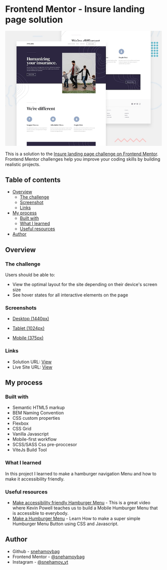 # Frontend Mentor - Insure landing page solution

![Preview](./design/desktop-preview.jpg)

This is a solution to the [Insure landing page challenge on Frontend Mentor](https://www.frontendmentor.io/challenges/insure-landing-page-uTU68JV8). Frontend Mentor challenges help you improve your coding skills by building realistic projects. 


## Table of contents

- [Overview](#overview)
  - [The challenge](#the-challenge)
  - [Screenshot](#screenshot)
  - [Links](#links)
- [My process](#my-process)
  - [Built with](#built-with)
  - [What I learned](#what-i-learned)
  - [Useful resources](#useful-resources)
- [Author](#author)

## Overview

### The challenge

Users should be able to:

- View the optimal layout for the site depending on their device's screen size
- See hover states for all interactive elements on the page

### Screenshots

- [Desktop (1440px)](./screenshots/frontend-mentor-Insure-landing-page-desktop.jpeg)

- [Tablet (1024px)](./screenshots/frontend-mentor-insure-landing-page-tablet.jpeg)

- [Mobile (375px)](./screenshots/frontend-mentor-insure-landing-page-mobile.jpeg)

### Links

- Solution URL: [View](https://github.com/snehamoybag/fem-insure-landing-page)
- Live Site URL: [View](https://snehamoybag.github.io/fem-insure-landing-page/)

## My process

### Built with

- Semantic HTML5 markup
- BEM Naming Convention
- CSS custom properties
- Flexbox
- CSS Grid
- Vanilla Javascript
- Mobile-first workflow
- SCSS/SASS Css pre-proccesor
- ViteJs Build Tool

### What I learned

In this project I learned to make a hamburger navigation Menu and how to make it accessibility friendly.

### Useful resources

- [Make accessibility friendly Hamburger Menu](https://youtu.be/YAqRQoN8ykI) - This is a great video where Kevin Powell teaches us to build a Mobile Humburger Menu that is accessible to everybody.
- [Make a Humburger Menu](https://youtu.be/dIyVTjJAkLw) - Learn How to make a super simple Humburger Menu Button using CSS and Javascript.

## Author

- Github - [snehamoybag](https://github.com/snehamoybag)
- Frontend Mentor - [@snehamoybag](https://www.frontendmentor.io/profile/snehamoybag)
- Instagram - [@snehamoy_yt](https://www.instagram.com/snehamoy_yt/)